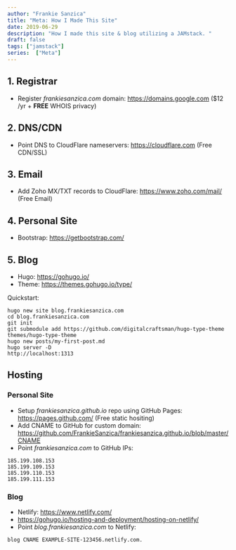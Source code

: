 ```yaml
---
author: "Frankie Sanzica"
title: "Meta: How I Made This Site"
date: 2019-06-29
description: "How I made this site & blog utilizing a JAMstack. "
draft: false
tags: ["jamstack"]
series:  ["Meta"]
---
```


## 1. Registrar

*  Register *frankiesanzica.com* domain: https://domains.google.com ($12 /yr + **FREE** WHOIS privacy)

## 2. DNS/CDN

* Point DNS to CloudFlare nameservers: https://cloudflare.com (Free CDN/SSL)

## 3. Email

* Add Zoho MX/TXT records to CloudFlare: https://www.zoho.com/mail/ (Free Email)

## 4. Personal Site

* Bootstrap: https://getbootstrap.com/

## 5. Blog

* Hugo: https://gohugo.io/
* Theme: https://themes.gohugo.io/type/

Quickstart:

```
hugo new site blog.frankiesanzica.com
cd blog.frankiesanzica.com
git init
git submodule add https://github.com/digitalcraftsman/hugo-type-theme themes/hugo-type-theme
hugo new posts/my-first-post.md
hugo server -D
http://localhost:1313
```

## Hosting

### Personal Site

* Setup *frankiesanzica.github.io* repo using GitHub Pages: https://pages.github.com/ (Free static hositing)
* Add CNAME to GitHub for custom domain: https://github.com/FrankieSanzica/frankiesanzica.github.io/blob/master/CNAME
* Point *frankiesanzica.com* to GitHub IPs:

```
185.199.108.153
185.199.109.153
185.199.110.153
185.199.111.153
```

### Blog

* Netlify: https://www.netlify.com/
* https://gohugo.io/hosting-and-deployment/hosting-on-netlify/
* Point *blog.frankiesanzica.com* to Netlify:

```
blog CNAME EXAMPLE-SITE-123456.netlify.com.
```

